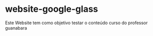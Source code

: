 # website-google-glass
Este Website tem como objetivo testar o conteúdo curso do professor guanabara
